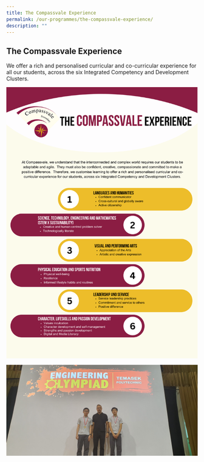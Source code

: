 ```yaml
---
title: The Compassvale Experience
permalink: /our-programmes/the-compassvale-experience/
description: ""
---
```

## **The Compassvale Experience**

We offer a rich and personalised curricular and co-curricular experience for all our students, across the six Integrated Competency and Development Clusters.

![](/images/The%20Compassvale%20Experience/the%20compassvale%20experience_18aug2023.png)

![](/images/The%20Compassvale%20Experience/temasek%20engineering%20olympiad_2023_compressed.jpg)

